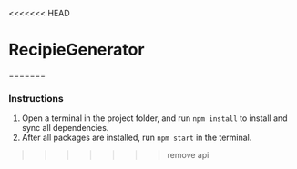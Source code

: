 <<<<<<< HEAD
# RecipieGenerator
=======
### Instructions<br>
1) Open a terminal in the project folder, and run `npm install` to install and sync all dependencies.<br>
2) After all packages are installed, run `npm start` in the terminal. 
>>>>>>> remove api
